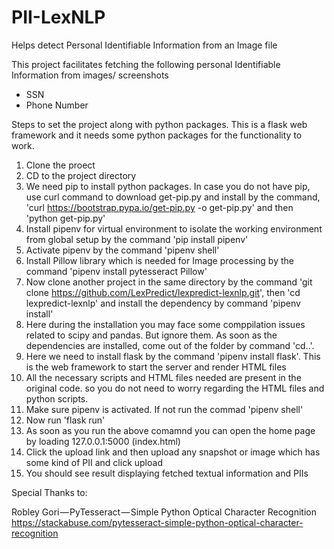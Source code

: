# PII-LexNLP
Helps detect Personal Identifiable Information from an Image file

This project facilitates fetching the following personal Identifiable Information from images/ screenshots

 - SSN
 - Phone Number

Steps to set the project along with python packages. This is a flask web framework and it needs some python packages for the functionality to work.

1. Clone the proect
2. CD to the project directory
3. We need pip to install python packages. In case you do not have pip, use curl command to download get-pip.py and install by the command, 
   'curl https://bootstrap.pypa.io/get-pip.py -o get-pip.py' and then 'python get-pip.py'
4. Install pipenv for virtual environment to isolate the working environment from global setup by the command 'pip install pipenv'
5. Activate pipenv by the command 'pipenv shell'
6. Install Pillow library which is needed for Image processing by the command 'pipenv install pytesseract Pillow'
7. Now clone another project in the same directory by the command 'git clone https://github.com/LexPredict/lexpredict-lexnlp.git', then 'cd lexpredict-lexnlp' and 
   install the dependency by command 'pipenv install'
8. Here during the installation you may face some comppilation issues related to scipy and pandas. But ignore them. As soon as the dependencies are installed, 
   come out of the folder by command 'cd..'.
9. Here we need to install flask by the command 'pipenv install flask'. This is the web framework to start the server and render HTML files
10. All the necessary scripts and HTML files needed are present in the original code. so you do not need to worry regarding the HTML files and python scripts.
11. Make sure pipenv is activated. If not run the commad 'pipenv shell'
12. Now run 'flask run'
13. As soon as you run the above comamnd you can open the home page by loading 127.0.0.1:5000 (index.html)
14. Click the upload link and then upload any snapshot or image which has some kind of PII and click upload
15. You should see result displaying fetched textual information and PIIs

Special Thanks to:

Robley Gori — PyTesseract — Simple Python Optical Character Recognition
https://stackabuse.com/pytesseract-simple-python-optical-character-recognition
